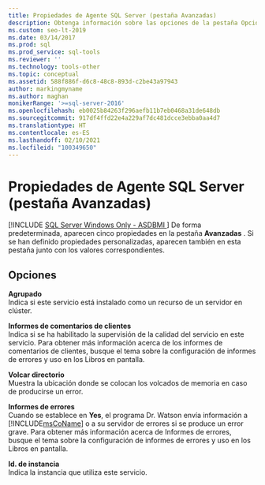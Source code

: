 ```yaml
---
title: Propiedades de Agente SQL Server (pestaña Avanzadas)
description: Obtenga información sobre las opciones de la pestaña Opciones avanzadas del cuadro de diálogo Propiedades del Agente SQL Server, como el directorio de volcado y el id. de la instancia.
ms.custom: seo-lt-2019
ms.date: 03/14/2017
ms.prod: sql
ms.prod_service: sql-tools
ms.reviewer: ''
ms.technology: tools-other
ms.topic: conceptual
ms.assetid: 588f886f-d6c8-48c8-893d-c2be43a97943
author: markingmyname
ms.author: maghan
monikerRange: '>=sql-server-2016'
ms.openlocfilehash: eb0025b84263f296aefb11b7eb0468a31de648db
ms.sourcegitcommit: 917df4ffd22e4a229af7dc481dcce3ebba0aa4d7
ms.translationtype: HT
ms.contentlocale: es-ES
ms.lasthandoff: 02/10/2021
ms.locfileid: "100349650"
---
```

# <a name="sql-server-agent-properties-advanced-tab"></a>Propiedades de Agente SQL Server (pestaña Avanzadas)
[!INCLUDE [SQL Server Windows Only - ASDBMI ](../../includes/applies-to-version/sql-windows-only-asdbmi.md)]
  De forma predeterminada, aparecen cinco propiedades en la pestaña **Avanzadas** . Si se han definido propiedades personalizadas, aparecen también en esta pestaña junto con los valores correspondientes.  
  
## <a name="options"></a>Opciones  
 **Agrupado**  
 Indica si este servicio está instalado como un recurso de un servidor en clúster.  
  
 **Informes de comentarios de clientes**  
 Indica si se ha habilitado la supervisión de la calidad del servicio en este servicio. Para obtener más información acerca de los informes de comentarios de clientes, busque el tema sobre la configuración de informes de errores y uso en los Libros en pantalla.  
  
 **Volcar directorio**  
 Muestra la ubicación donde se colocan los volcados de memoria en caso de producirse un error.  
  
 **Informes de errores**  
 Cuando se establece en **Yes**, el programa Dr. Watson envía información a [!INCLUDE[msCoName](../../includes/msconame-md.md)] o a su servidor de errores si se produce un error grave. Para obtener más información acerca de Informes de errores, busque el tema sobre la configuración de informes de errores y uso en los Libros en pantalla.  
  
 **Id. de instancia**  
 Indica la instancia que utiliza este servicio.  
  
  
